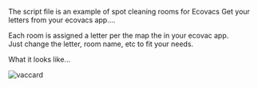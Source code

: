 The script file is an example of spot cleaning rooms for Ecovacs
Get your letters from your ecovacs app....

Each room is assigned a letter per the map the in your ecovac app.   
Just change the letter, room name, etc to fit your needs.

What it looks like...


![vaccard](https://github.com/cowboysdude/Ecovacs-Scripts/assets/11013648/db29312d-59f4-4828-bab0-80d706a6d153)
